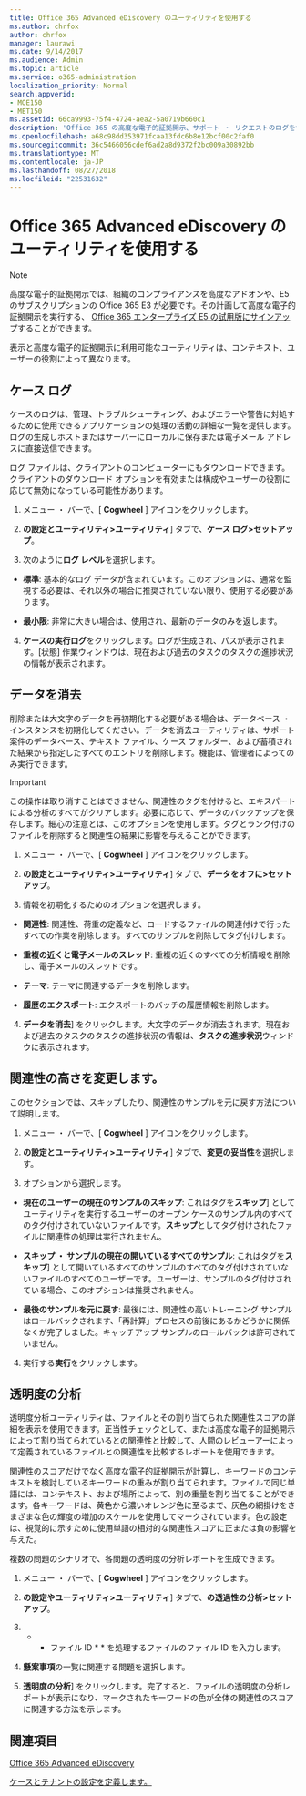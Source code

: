 ```yaml
---
title: Office 365 Advanced eDiscovery のユーティリティを使用する
ms.author: chrfox
author: chrfox
manager: laurawi
ms.date: 9/14/2017
ms.audience: Admin
ms.topic: article
ms.service: o365-administration
localization_priority: Normal
search.appverid:
- MOE150
- MET150
ms.assetid: 66ca9993-75f4-4724-aea2-5a0719b660c1
description: 'Office 365 の高度な電子的証拠開示、サポート ・ リクエストのログを含むユーティリティについて説明、データをオフに、エラーを処理する、関連性、および透過性の分析を変更します。  '
ms.openlocfilehash: a68c98dd353971fcaa13fdc6b8e12bcf00c2faf0
ms.sourcegitcommit: 36c5466056cdef6ad2a8d9372f2bc009a30892bb
ms.translationtype: MT
ms.contentlocale: ja-JP
ms.lasthandoff: 08/27/2018
ms.locfileid: "22531632"
---
```

# <a name="use-office-365-advanced-ediscovery-utilities"></a>Office 365 Advanced eDiscovery のユーティリティを使用する

> [!NOTE]
> 高度な電子的証拠開示では、組織のコンプライアンスを高度なアドオンや、E5 のサブスクリプションの Office 365 E3 が必要です。その計画して高度な電子的証拠開示を実行する、 [Office 365 エンタープライズ E5 の試用版にサインアップ](https://go.microsoft.com/fwlink/p/?LinkID=698279)することができます。 
  
表示と高度な電子的証拠開示に利用可能なユーティリティは、コンテキスト、ユーザーの役割によって異なります。
  
## <a name="case-log"></a>ケース ログ

ケースのログは、管理、トラブルシューティング、およびエラーや警告に対処するために使用できるアプリケーションの処理の活動の詳細な一覧を提供します。ログの生成しホストまたはサーバーにローカルに保存または電子メール アドレスに直接送信できます。
  
ログ ファイルは、クライアントのコンピューターにもダウンロードできます。クライアントのダウンロード オプションを有効または構成やユーザーの役割に応じて無効になっている可能性があります。
  
1. メニュー ・ バーで、[ **Cogwheel** ] アイコンをクリックします。 
    
2. **の設定とユーティリティ\>ユーティリティ**] タブで、**ケース ログ\>セットアップ**。
    
3. 次のように**ログ レベル**を選択します。 
    
  - **標準**: 基本的なログ データが含まれています。このオプションは、通常を監視する必要は、それ以外の場合に推奨されていない限り、使用する必要があります。
    
  - **最小限**: 非常に大きい場合は、使用され、最新のデータのみを返します。
    
4. **ケースの実行ログ**をクリックします。ログが生成され、パスが表示されます。[状態] 作業ウィンドウは、現在および過去のタスクのタスクの進捗状況の情報が表示されます。
    
## <a name="clear-data"></a>データを消去

削除または大文字のデータを再初期化する必要がある場合は、データベース ・ インスタンスを初期化してください。データを消去ユーティリティは、サポート案件のデータベース、テキスト ファイル、ケース フォルダー、および蓄積された結果から指定したすべてのエントリを削除します。機能は、管理者によってのみ実行できます。
  
> [!IMPORTANT]
> この操作は取り消すことはできません、関連性のタグを付けると、エキスパートによる分析のすべてがクリアします。必要に応じて、データのバックアップを保存します。細心の注意とは、このオプションを使用します。タグとランク付けのファイルを削除すると関連性の結果に影響を与えることができます。 
  
1. メニュー ・ バーで、[ **Cogwheel** ] アイコンをクリックします。 
    
2. **の設定とユーティリティ\>ユーティリティ**] タブで、**データをオフに\>セットアップ**。
    
3. 情報を初期化するためのオプションを選択します。
    
  - **関連性**: 関連性、荷重の定義など、ロードするファイルの関連付けで行ったすべての作業を削除します。すべてのサンプルを削除してタグ付けします。
    
  - **重複の近くと電子メールのスレッド**: 重複の近くのすべての分析情報を削除し、電子メールのスレッドです。
    
  - **テーマ**: テーマに関連するデータを削除します。
    
  - **履歴のエクスポート**: エクスポートのバッチの履歴情報を削除します。
    
4. **データを消去**] をクリックします。大文字のデータが消去されます。現在および過去のタスクのタスクの進捗状況の情報は、**タスクの進捗状況**ウィンドウに表示されます。 
    
## <a name="modify-relevance"></a>関連性の高さを変更します。

このセクションでは、スキップしたり、関連性のサンプルを元に戻す方法について説明します。
  
1. メニュー ・ バーで、[ **Cogwheel** ] アイコンをクリックします。 
    
2. **の設定とユーティリティ\>ユーティリティ**] タブで、**変更の妥当性**を選択します。
    
3. オプションから選択します。 
    
  - **現在のユーザーの現在のサンプルのスキップ**: これはタグを**スキップ**] としてユーティリティを実行するユーザーのオープン ケースのサンプル内のすべてのタグ付けされていないファイルです。**スキップ**としてタグ付けされたファイルに関連性の処理は実行されません。
    
  - **スキップ ・ サンプルの現在の開いているすべてのサンプル**: これはタグを**スキップ**] として開いているすべてのサンプルのすべてのタグ付けされていないファイルのすべてのユーザーです。ユーザーは、サンプルのタグ付けされている場合、このオプションは推奨されません。
    
  - **最後のサンプルを元に戻す**: 最後には、関連性の高いトレーニング サンプルはロールバックされます、「再計算」プロセスの前後にあるかどうかに関係なくが完了しました。キャッチアップ サンプルのロールバックは許可されていません。
    
4. 実行する**実行**をクリックします。 
    
## <a name="transparency-analysis"></a>透明度の分析

透明度分析ユーティリティは、ファイルとその割り当てられた関連性スコアの詳細を表示を使用できます。正当性チェックとして、または高度な電子的証拠開示によって割り当てられているとの関連性と比較して、人間のレビューアーによって定義されているファイルとの関連性を比較するレポートを使用できます。 
  
関連性のスコアだけでなく高度な電子的証拠開示が計算し、キーワードのコンテキストを検討しているキーワードの重みが割り当てられます。ファイルで同じ単語には、コンテキスト、および場所によって、別の重量を割り当てることができます。各キーワードは、黄色から濃いオレンジ色に至るまで、灰色の網掛けをさまざまな色の輝度の増加のスケールを使用してマークされています。色の設定は、視覚的に示すために使用単語の相対的な関連性スコアに正または負の影響を与えた。 
  
複数の問題のシナリオで、各問題の透明度の分析レポートを生成できます。
  
1. メニュー ・ バーで、[ **Cogwheel** ] アイコンをクリックします。 
    
2. **の設定やユーティリティ\>ユーティリティ**] タブで、**の透過性の分析\>セットアップ**。
    
3. * * ファイル ID * * を処理するファイルのファイル ID を入力します。
    
4. **懸案事項**の一覧に関連する問題を選択します。 
    
5. **透明度の分析**] をクリックします。完了すると、ファイルの透明度の分析レポートが表示になり、マークされたキーワードの色が全体の関連性のスコアに関連する方法を示します。
    
## <a name="see-also"></a>関連項目

[Office 365 Advanced eDiscovery](office-365-advanced-ediscovery.md)
  
[ケースとテナントの設定を定義します。](define-case-and-tenant-settings-in-advanced-ediscovery.md)

